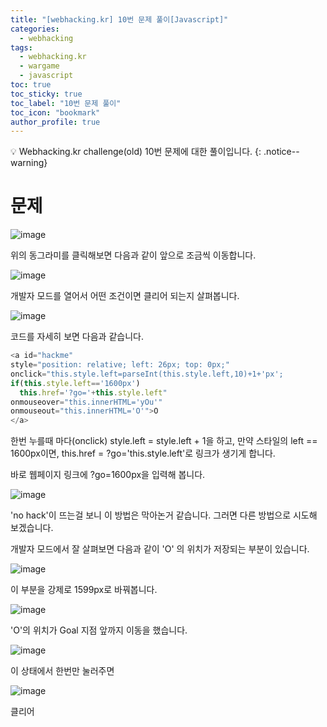 ```yaml
---
title: "[webhacking.kr] 10번 문제 풀이[Javascript]"
categories:
  - webhacking
tags:
  - webhacking.kr
  - wargame
  - javascript
toc: true
toc_sticky: true
toc_label: "10번 문제 풀이"
toc_icon: "bookmark"
author_profile: true
---
```


💡 Webhacking.kr challenge(old) 10번 문제에 대한 풀이입니다.
{: .notice--warning}

# 문제
 ![image](https://user-images.githubusercontent.com/33647663/150689474-a9eae91f-2ad0-4fa7-826d-bc277cd0fe6f.png)

 위의 동그라미를 클릭해보면 다음과 같이 앞으로 조금씩 이동합니다.

 ![image](https://user-images.githubusercontent.com/33647663/150689497-d1d52777-d6df-468c-a63e-d966dea74704.png)

 개발자 모드를 열어서 어떤 조건이면 클리어 되는지 살펴봅니다.

 ![image](https://user-images.githubusercontent.com/33647663/150689645-6a4a792b-4dc2-4bce-84c8-61fa97a1173d.png)

 코드를 자세히 보면 다음과 같습니다.

  ```javascript
  <a id="hackme" 
  style="position: relative; left: 26px; top: 0px;"
  onclick="this.style.left=parseInt(this.style.left,10)+1+'px';
  if(this.style.left=='1600px')
    this.href='?go='+this.style.left" 
  onmouseover="this.innerHTML='yOu'" 
  onmouseout="this.innerHTML='O'">O
  </a>
  ```

  한번 누를때 마다(onclick) style.left = style.left + 1을 하고, 만약 스타일의 left == 1600px이면, this.href = ?go='this.style.left'로 링크가 생기게 합니다.

  바로 웹페이지 링크에 ?go=1600px을 입력해 봅니다.

  ![image](https://user-images.githubusercontent.com/33647663/150689746-ec4a3c9a-8a0a-43ec-afe5-e2a9c1e27461.png)

  'no hack'이 뜨는걸 보니 이 방법은 막아논거 같습니다. 그러면 다른 방법으로 시도해 보겠습니다.

  개발자 모드에서 잘 살펴보면 다음과 같이 'O' 의 위치가 저장되는 부분이 있습니다.

  ![image](https://user-images.githubusercontent.com/33647663/150689797-1e3b29da-2d3b-4bdf-a94c-8473ceb56a1f.png)

  이 부분을 강제로 1599px로 바꿔봅니다.

  ![image](https://user-images.githubusercontent.com/33647663/150689839-b26ebc8f-f98b-4a7c-8412-62b74a17e78b.png)

  'O'의 위치가 Goal 지점 앞까지 이동을 했습니다.

  ![image](https://user-images.githubusercontent.com/33647663/150689849-dbd2f64a-4351-4e1b-90ac-8b1bbbdd3541.png)

  이 상태에서 한번만 눌러주면

  ![image](https://user-images.githubusercontent.com/33647663/150689876-5d9fddee-797b-4ed2-a692-d40af9e6ed20.png)
  
  클리어

